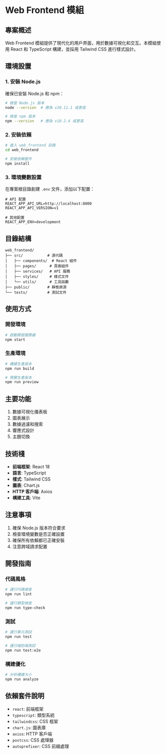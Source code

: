 # Web Frontend 模組

## 專案概述

Web Frontend 模組提供了現代化的用戶界面，用於數據可視化和交互。本模組使用 React 和 TypeScript 構建，並採用 Tailwind CSS 進行樣式設計。

## 環境設置

### 1. 安裝 Node.js

確保已安裝 Node.js 和 npm：
```bash
# 檢查 Node.js 版本
node --version  # 應為 v20.11.1 或更高

# 檢查 npm 版本
npm --version   # 應為 v10.2.4 或更高
```

### 2. 安裝依賴

```bash
# 進入 web_frontend 目錄
cd web_frontend

# 安裝依賴套件
npm install
```

### 3. 環境變數設置

在專案根目錄創建 `.env` 文件，添加以下配置：

```env
# API 配置
REACT_APP_API_URL=http://localhost:8000
REACT_APP_API_VERSION=v1

# 其他配置
REACT_APP_ENV=development
```

## 目錄結構

```
web_frontend/
├── src/           # 源代碼
│   ├── components/  # React 組件
│   ├── pages/      # 頁面組件
│   ├── services/   # API 服務
│   ├── styles/     # 樣式文件
│   └── utils/      # 工具函數
├── public/        # 靜態資源
└── tests/         # 測試文件
```

## 使用方式

### 開發環境

```bash
# 啟動開發服務器
npm start
```

### 生產環境

```bash
# 構建生產版本
npm run build

# 預覽生產版本
npm run preview
```

## 主要功能

1. 數據可視化儀表板
2. 圖表展示
3. 數據過濾和搜索
4. 響應式設計
5. 主題切換

## 技術棧

- **前端框架**: React 18
- **語言**: TypeScript
- **樣式**: Tailwind CSS
- **圖表**: Chart.js
- **HTTP 客戶端**: Axios
- **構建工具**: Vite

## 注意事項

1. 確保 Node.js 版本符合要求
2. 檢查環境變數是否正確設置
3. 確保所有依賴都已正確安裝
4. 注意跨域請求配置

## 開發指南

### 代碼風格

```bash
# 運行代碼檢查
npm run lint

# 運行類型檢查
npm run type-check
```

### 測試

```bash
# 運行單元測試
npm run test

# 運行端到端測試
npm run test:e2e
```

### 構建優化

```bash
# 分析構建大小
npm run analyze
```

## 依賴套件說明

- `react`: 前端框架
- `typescript`: 類型系統
- `tailwindcss`: CSS 框架
- `chart.js`: 圖表庫
- `axios`: HTTP 客戶端
- `postcss`: CSS 處理器
- `autoprefixer`: CSS 前綴處理 